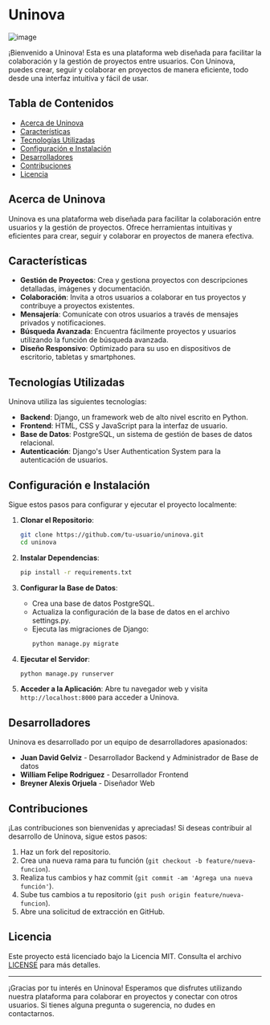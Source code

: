 # Uninova
![image](https://github.com/Gelviz274/Uni-nova/assets/148910408/f2034100-435f-435a-a779-74639ec6a196)

¡Bienvenido a Uninova! Esta es una plataforma web diseñada para facilitar la colaboración y la gestión de proyectos entre usuarios. Con Uninova, puedes crear, seguir y colaborar en proyectos de manera eficiente, todo desde una interfaz intuitiva y fácil de usar.

## Tabla de Contenidos

- [Acerca de Uninova](#acerca-de-uninova)
- [Características](#características)
- [Tecnologías Utilizadas](#tecnologías-utilizadas)
- [Configuración e Instalación](#configuración-e-instalación)
- [Desarrolladores](#desarrolladores)
- [Contribuciones](#contribuciones)
- [Licencia](#licencia)

## Acerca de Uninova

Uninova es una plataforma web diseñada para facilitar la colaboración entre usuarios y la gestión de proyectos. Ofrece herramientas intuitivas y eficientes para crear, seguir y colaborar en proyectos de manera efectiva.

## Características

- **Gestión de Proyectos**: Crea y gestiona proyectos con descripciones detalladas, imágenes y documentación.
- **Colaboración**: Invita a otros usuarios a colaborar en tus proyectos y contribuye a proyectos existentes.
- **Mensajería**: Comunícate con otros usuarios a través de mensajes privados y notificaciones.
- **Búsqueda Avanzada**: Encuentra fácilmente proyectos y usuarios utilizando la función de búsqueda avanzada.
- **Diseño Responsivo**: Optimizado para su uso en dispositivos de escritorio, tabletas y smartphones.

## Tecnologías Utilizadas

Uninova utiliza las siguientes tecnologías:

- **Backend**: Django, un framework web de alto nivel escrito en Python.
- **Frontend**: HTML, CSS y JavaScript para la interfaz de usuario.
- **Base de Datos**: PostgreSQL, un sistema de gestión de bases de datos relacional.
- **Autenticación**: Django's User Authentication System para la autenticación de usuarios.

## Configuración e Instalación

Sigue estos pasos para configurar y ejecutar el proyecto localmente:

1. **Clonar el Repositorio**:
    ```sh
    git clone https://github.com/tu-usuario/uninova.git
    cd uninova
    ```

2. **Instalar Dependencias**:
    ```sh
    pip install -r requirements.txt
    ```

3. **Configurar la Base de Datos**:
    - Crea una base de datos PostgreSQL.
    - Actualiza la configuración de la base de datos en el archivo settings.py.
    - Ejecuta las migraciones de Django:
      ```sh
      python manage.py migrate
      ```

4. **Ejecutar el Servidor**:
    ```sh
    python manage.py runserver
    ```

5. **Acceder a la Aplicación**:
    Abre tu navegador web y visita `http://localhost:8000` para acceder a Uninova.

## Desarrolladores

Uninova es desarrollado por un equipo de desarrolladores apasionados:

- **Juan David Gelviz** - Desarrollador Backend y Administrador de Base de datos
- **William Felipe Rodriguez** - Desarrollador Frontend
- **Breyner Alexis Orjuela** - Diseñador Web

## Contribuciones

¡Las contribuciones son bienvenidas y apreciadas! Si deseas contribuir al desarrollo de Uninova, sigue estos pasos:

1. Haz un fork del repositorio.
2. Crea una nueva rama para tu función (`git checkout -b feature/nueva-funcion`).
3. Realiza tus cambios y haz commit (`git commit -am 'Agrega una nueva función'`).
4. Sube tus cambios a tu repositorio (`git push origin feature/nueva-funcion`).
5. Abre una solicitud de extracción en GitHub.

## Licencia

Este proyecto está licenciado bajo la Licencia MIT. Consulta el archivo [LICENSE](LICENSE) para más detalles.

---

¡Gracias por tu interés en Uninova! Esperamos que disfrutes utilizando nuestra plataforma para colaborar en proyectos y conectar con otros usuarios. Si tienes alguna pregunta o sugerencia, no dudes en contactarnos.
